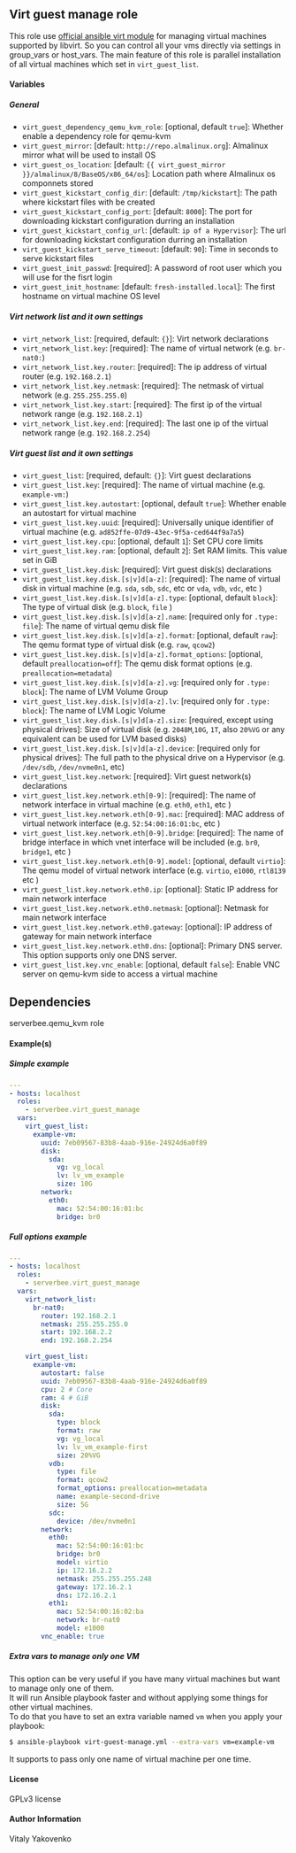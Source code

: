 ## Virt guest manage role

This role use [official ansible virt module](https://docs.ansible.com/ansible/2.9/modules/virt_module.html) for managing virtual machines supported by libvirt.
So you can control all your vms directly via settings in group_vars or host_vars.
The main feature of this role is parallel installation of all virtual machines which set in `virt_guest_list`.

#### Variables

##### General

* `virt_guest_dependency_qemu_kvm_role`: [optional, default `true`]: Whether enable a dependency role for qemu-kvm
* `virt_guest_mirror`: [default: `http://repo.almalinux.org`]: Almalinux mirror what will be used to install OS
* `virt_guest_os_location`: [default: `{{ virt_guest_mirror }}/almalinux/8/BaseOS/x86_64/os`]: Location path where Almalinux os componnets stored
* `virt_guest_kickstart_config_dir`: [default: `/tmp/kickstart`]: The path where kickstart files with be created
* `virt_guest_kickstart_config_port`: [default: `8000`]: The port for downloading kickstart configuration durring an installation
* `virt_guest_kickstart_config_url`: [default: `ip of a Hypervisor`]: The url for downloading kickstart configuration durring an installation
* `virt_guest_kickstart_serve_timeout`: [default: `90`]: Time in seconds to serve kickstart files
* `virt_guest_init_passwd`: [required]: A password of root user which you will use for the fisrt login
* `virt_guest_init_hostname`: [default: `fresh-installed.local`]: The first hostname on virtual machine OS level

##### Virt network list and it own settings

* `virt_network_list`: [required, default: `{}`]: Virt network declarations
* `virt_network_list.key`: [required]: The name of virtual network (e.g. `br-nat0:`)
* `virt_network_list.key.router`: [required]: The ip address of virtual router (e.g. `192.168.2.1`)
* `virt_network_list.key.netmask`: [required]: The netmask of virtual network (e.g. `255.255.255.0`)
* `virt_network_list.key.start`: [required]: The first ip of the virtual network range (e.g. `192.168.2.1`)
* `virt_network_list.key.end`: [required]: The last one ip of the virtual network range (e.g. `192.168.2.254`)

##### Virt guest list and it own settings

* `virt_guest_list`: [required, default: `{}`]: Virt guest declarations
* `virt_guest_list.key`: [required]: The name of virtual machine (e.g. `example-vm:`)
* `virt_guest_list.key.autostart`: [optional, default `true`]: Whether enable an autostart for virtual machine
* `virt_guest_list.key.uuid`: [required]: Universally unique identifier of virtual machine (e.g. `ad852ffe-07d9-43ec-9f5a-ced644f9a7a5`)
* `virt_guest_list.key.cpu`: [optional, default `1`]: Set CPU core limits
* `virt_guest_list.key.ram`: [optional, default `2`]: Set RAM limits. This value set in GiB
* `virt_guest_list.key.disk`: [required]: Virt guest disk(s) declarations
* `virt_guest_list.key.disk.[s|v]d[a-z]`: [required]: The name of virtual disk in virtual machine (e.g. `sda`, `sdb`, `sdc`, etc or `vda`, `vdb`, `vdc`, etc )
* `virt_guest_list.key.disk.[s|v]d[a-z].type`: [optional, default `block`]: The type of virtual disk (e.g. `block`, `file` )
* `virt_guest_list.key.disk.[s|v]d[a-z].name`: [required only for `.type: file`]: The name of virtual qemu disk file
* `virt_guest_list.key.disk.[s|v]d[a-z].format`: [optional, default `raw`]: The qemu format type of virtual disk (e.g. `raw`, `qcow2`)
* `virt_guest_list.key.disk.[s|v]d[a-z].format_options`: [optional, default `preallocation=off`]: The qemu disk format options (e.g. `preallocation=metadata`)
* `virt_guest_list.key.disk.[s|v]d[a-z].vg`: [required only for `.type: block`]: The name of LVM Volume Group
* `virt_guest_list.key.disk.[s|v]d[a-z].lv`: [required only for `.type: block`]: The name of LVM Logic Volume
* `virt_guest_list.key.disk.[s|v]d[a-z].size`: [required, except using physical drives]: Size of virtual disk (e.g. `2048M`,`10G`, `1T`, also `20%VG` or any equivalent can be used for LVM based disks)
* `virt_guest_list.key.disk.[s|v]d[a-z].device`: [required only for physical drives]: The full path to the physical drive on a Hypervisor (e.g. `/dev/sdb`, `/dev/nvme0n1`, etc)
* `virt_guest_list.key.network`: [required]: Virt guest network(s) declarations
* `virt_guest_list.key.network.eth[0-9]`: [required]: The name of network interface in virtual machine (e.g. `eth0`, `eth1`, etc )
* `virt_guest_list.key.network.eth[0-9].mac`: [required]: MAC address of virtual network interface (e.g. `52:54:00:16:01:bc`, etc )
* `virt_guest_list.key.network.eth[0-9].bridge`: [required]: The name of bridge interface in which vnet interface will be included (e.g. `br0`, `bridge1`, etc )
* `virt_guest_list.key.network.eth[0-9].model`: [optional, default `virtio`]: The qemu model of virtual network interface (e.g. `virtio`, `e1000`, `rtl8139` etc )
* `virt_guest_list.key.network.eth0.ip`: [optional]: Static IP address for main network interface
* `virt_guest_list.key.network.eth0.netmask`: [optional]: Netmask for main network interface
* `virt_guest_list.key.network.eth0.gateway`: [optional]: IP address of gateway for main network interface
* `virt_guest_list.key.network.eth0.dns`: [optional]:  Primary DNS server. This option supports only one DNS server.
* `virt_guest_list.key.vnc_enable`: [optional, default `false`]: Enable VNC server on qemu-kvm side to access a virtual machine

## Dependencies

serverbee.qemu_kvm role

#### Example(s)

##### Simple example

```yaml
---
- hosts: localhost 
  roles:
    - serverbee.virt_guest_manage
  vars:
    virt_guest_list:
      example-vm:
        uuid: 7eb09567-83b8-4aab-916e-24924d6a0f89
        disk:
          sda:
            vg: vg_local
            lv: lv_vm_example
            size: 10G
        network:
          eth0:
            mac: 52:54:00:16:01:bc
            bridge: br0
```

##### Full options example 

```yaml
---
- hosts: localhost 
  roles:
    - serverbee.virt_guest_manage
  vars:
    virt_network_list:
      br-nat0:
        router: 192.168.2.1
        netmask: 255.255.255.0
        start: 192.168.2.2
        end: 192.168.2.254

    virt_guest_list:
      example-vm:
        autostart: false
        uuid: 7eb09567-83b8-4aab-916e-24924d6a0f89
        cpu: 2 # Core
        ram: 4 # GiB
        disk:
          sda:
            type: block
            format: raw
            vg: vg_local
            lv: lv_vm_example-first
            size: 20%VG
          vdb:
            type: file
            format: qcow2
            format_options: preallocation=metadata
            name: example-second-drive
            size: 5G
          sdc:
            device: /dev/nvme0n1
        network:
          eth0:
            mac: 52:54:00:16:01:bc
            bridge: br0
            model: virtio
            ip: 172.16.2.2
            netmask: 255.255.255.248
            gateway: 172.16.2.1
            dns: 172.16.2.1
          eth1:
            mac: 52:54:00:16:02:ba
            network: br-nat0
            model: e1000
        vnc_enable: true
```

##### Extra vars to manage only one VM

This option can be very useful if you have many virtual machines but want to manage only one of them.  
It will run Ansible playbook faster and without applying some things for other virtual machines.  
To do that you have to set an extra variable named `vm` when you apply your playbook:

```bash
$ ansible-playbook virt-guest-manage.yml --extra-vars vm=example-vm
```

It supports to pass only one name of virtual machine per one time.


#### License

GPLv3 license

#### Author Information

Vitaly Yakovenko
